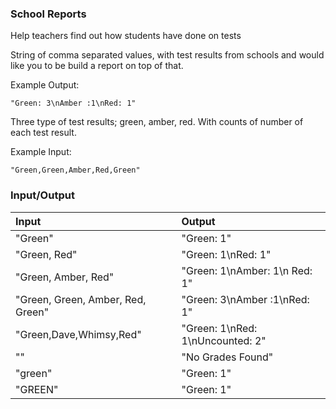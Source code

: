 ### School Reports

Help teachers find out how students have done on tests

String of comma separated values, with test results from schools and would like you to be build a report on top of that.

Example Output:

```
"Green: 3\nAmber :1\nRed: 1"
```

Three type of test results; green, amber, red. With counts of number of each test result.

Example Input:

```
"Green,Green,Amber,Red,Green"
```

### Input/Output
| Input     | Output     |
| :------------- | :------------- |
| "Green" | "Green: 1" |
| "Green, Red" | "Green: 1\nRed: 1" |
| "Green, Amber, Red" | "Green: 1\nAmber: 1\n Red: 1" |
| "Green, Green, Amber, Red, Green"   | "Green: 3\nAmber :1\nRed: 1"      |
| "Green,Dave,Whimsy,Red" | "Green: 1\nRed: 1\nUncounted: 2" |
| "" | "No Grades Found" |
| "green" | "Green: 1" |
| "GREEN" | "Green: 1" |
